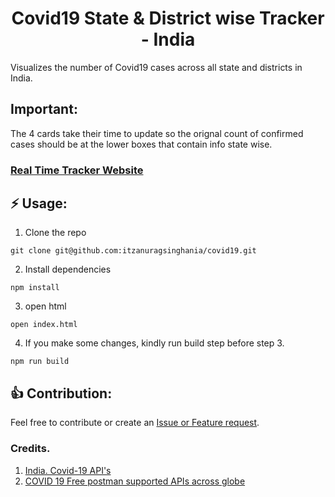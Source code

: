<h1 align="center" width="200">Covid19 State & District wise Tracker - India</h1>
<p>Visualizes the number of Covid19 cases across all state and districts in India.</p>

## Important:
The 4 cards take their time to update so the orignal count of confirmed cases should be at the lower boxes that contain info state wise.

<h3><a href="https://itzanuragsinghania.github.io/covid19/">Real Time Tracker Website</a></h3>

## ⚡️ Usage:
1. Clone the repo
```shell
git clone git@github.com:itzanuragsinghania/covid19.git
```
2. Install dependencies
```shell
npm install
```

3. open html
```shell
open index.html
```

4. If you make some changes, kindly run build step before step 3.
```shell
npm run build
```

## 👍 Contribution:
Feel free to contribute or create an [Issue or Feature request](https://github.com/itzanuragsinghania/covid19/issues).

### Credits.
1. [India. Covid-19 API's](https://github.com/amodm/api-covid19-in)
2. [COVID 19 Free postman supported APIs across globe](https://covid-19-apis.postman.com/)
